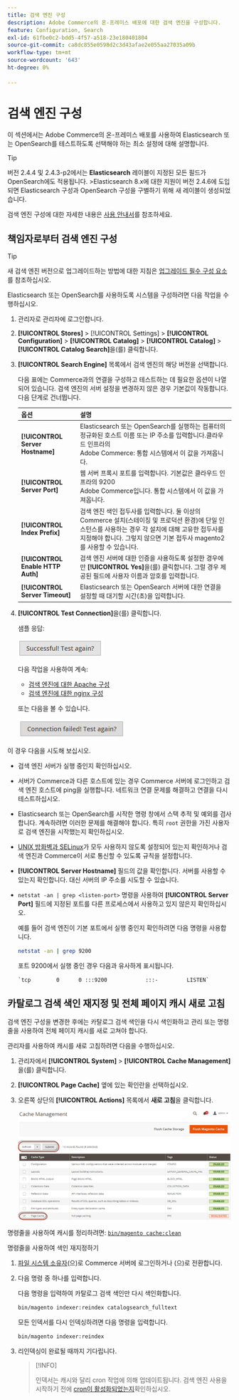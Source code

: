 ```yaml
---
title: 검색 엔진 구성
description: Adobe Commerce의 온-프레미스 배포에 대한 검색 엔진을 구성합니다.
feature: Configuration, Search
exl-id: 61fbe0c2-bdd5-4f57-a518-23e180401804
source-git-commit: ca8dc855e0598d2c3d43afae2e055aa27035a09b
workflow-type: tm+mt
source-wordcount: '643'
ht-degree: 0%

---
```


# 검색 엔진 구성

이 섹션에서는 Adobe Commerce의 온-프레미스 배포를 사용하여 Elasticsearch 또는 OpenSearch를 테스트하도록 선택해야 하는 최소 설정에 대해 설명합니다.

>[!TIP]
>
>버전 2.4.4 및 2.4.3-p2에서는 **Elasticsearch** 레이블이 지정된 모든 필드가 OpenSearch에도 적용됩니다.
>&#x200B;>Elasticsearch 8.x에 대한 지원이 버전 2.4.6에 도입되면 Elasticsearch 구성과 OpenSearch 구성을 구별하기 위해 새 레이블이 생성되었습니다.

검색 엔진 구성에 대한 자세한 내용은 [사용 안내서](https://experienceleague.adobe.com/docs/commerce-admin/catalog/catalog/search/search-configuration.html)를 참조하세요.

## 책임자로부터 검색 엔진 구성

>[!TIP]
>
>새 검색 엔진 버전으로 업그레이드하는 방법에 대한 지침은 [업그레이드 필수 구성 요소](../../upgrade/prepare/prerequisites.md)를 참조하십시오.

Elasticsearch 또는 OpenSearch를 사용하도록 시스템을 구성하려면 다음 작업을 수행하십시오.

1. 관리자로 관리자에 로그인합니다.
1. **[!UICONTROL Stores]** > [!UICONTROL Settings] > **[!UICONTROL Configuration]** > **[!UICONTROL Catalog]** > **[!UICONTROL Catalog]** > **[!UICONTROL Catalog Search]**&#x200B;을(를) 클릭합니다.
1. **[!UICONTROL Search Engine]** 목록에서 검색 엔진의 해당 버전을 선택합니다.

   다음 표에는 Commerce과의 연결을 구성하고 테스트하는 데 필요한 옵션이 나열되어 있습니다. 검색 엔진의 서버 설정을 변경하지 않은 경우 기본값이 작동합니다. 다음 단계로 건너뜁니다.

   | 옵션 | 설명 |
   |--- |--- |
   | **[!UICONTROL Server Hostname]** | Elasticsearch 또는 OpenSearch를 실행하는 컴퓨터의 정규화된 호스트 이름 또는 IP 주소를 입력합니다.클라우드 인프라의 <br>Adobe Commerce: 통합 시스템에서 이 값을 가져옵니다. |
   | **[!UICONTROL Server Port]** | 웹 서버 프록시 포트를 입력합니다. 기본값은 클라우드 인프라의 9200<br>Adobe Commerce입니다. 통합 시스템에서 이 값을 가져옵니다. |
   | **[!UICONTROL Index Prefix]** | 검색 엔진 색인 접두사를 입력합니다. 둘 이상의 Commerce 설치(스테이징 및 프로덕션 환경)에 단일 인스턴스를 사용하는 경우 각 설치에 대해 고유한 접두사를 지정해야 합니다. 그렇지 않으면 기본 접두사 magento2를 사용할 수 있습니다. |
   | **[!UICONTROL Enable HTTP Auth]** | 검색 엔진 서버에 대한 인증을 사용하도록 설정한 경우에만 **[!UICONTROL Yes]**&#x200B;을(를) 클릭합니다. 그럴 경우 제공된 필드에 사용자 이름과 암호를 입력합니다. |
   | **[!UICONTROL Server Timeout]** | Elasticsearch 또는 OpenSearch 서버에 대한 연결을 설정할 때 대기할 시간(초)을 입력합니다. |

1. **[!UICONTROL Test Connection]**&#x200B;을(를) 클릭합니다.

   샘플 응답:

   ![성공](../../assets/configuration/elastic_test-success.png)

   다음 작업을 사용하여 계속:

   - [검색 엔진에 대한 Apache 구성](../../installation/prerequisites/search-engine/configure-apache.md)
   - [검색 엔진에 대한 nginx 구성](../../installation/prerequisites/search-engine/configure-nginx.md)

   또는 다음을 볼 수 있습니다.

   ![실패](../../assets/configuration/elastic_test-fail.png)

이 경우 다음을 시도해 보십시오.

- 검색 엔진 서버가 실행 중인지 확인하십시오.
- 서버가 Commerce과 다른 호스트에 있는 경우 Commerce 서버에 로그인하고 검색 엔진 호스트에 ping을 실행합니다. 네트워크 연결 문제를 해결하고 연결을 다시 테스트하십시오.
- Elasticsearch 또는 OpenSearch를 시작한 명령 창에서 스택 추적 및 예외를 검사합니다. 계속하려면 이러한 문제를 해결해야 합니다. 특히 `root` 권한을 가진 사용자로 검색 엔진을 시작했는지 확인하십시오.
- [UNIX 방화벽과 SELinux](../../installation/prerequisites/search-engine/overview.md#firewall-and-selinux)가 모두 사용하지 않도록 설정되어 있는지 확인하거나 검색 엔진과 Commerce이 서로 통신할 수 있도록 규칙을 설정합니다.
- **[!UICONTROL Server Hostname]** 필드의 값을 확인합니다. 서버를 사용할 수 있는지 확인합니다. 대신 서버의 IP 주소를 시도할 수 있습니다.
- `netstat -an | grep <listen-port>` 명령을 사용하여 **[!UICONTROL Server Port]** 필드에 지정된 포트를 다른 프로세스에서 사용하고 있지 않은지 확인하십시오.

  예를 들어 검색 엔진이 기본 포트에서 실행 중인지 확인하려면 다음 명령을 사용합니다.

  ```bash
  netstat -an | grep 9200
  ```

  포트 9200에서 실행 중인 경우 다음과 유사하게 표시됩니다.

  ```
  `tcp        0      0 :::9200            :::-         LISTEN`
  ```

## 카탈로그 검색 색인 재지정 및 전체 페이지 캐시 새로 고침

검색 엔진 구성을 변경한 후에는 카탈로그 검색 색인을 다시 색인화하고 관리 또는 명령줄을 사용하여 전체 페이지 캐시를 새로 고쳐야 합니다.

관리자를 사용하여 캐시를 새로 고침하려면 다음을 수행하십시오.

1. 관리자에서 **[!UICONTROL System]** > **[!UICONTROL Cache Management]**&#x200B;을(를) 클릭합니다.
1. **[!UICONTROL Page Cache]** 옆에 있는 확인란을 선택하십시오.
1. 오른쪽 상단의 **[!UICONTROL Actions]** 목록에서 **새로 고침**&#x200B;을 클릭합니다.

   ![캐시 관리](../../assets/configuration/refresh-cache.png)

명령줄을 사용하여 캐시를 정리하려면: [`bin/magento cache:clean`](../cli/manage-cache.md#clean-and-flush-cache-types)

명령줄을 사용하여 색인 재지정하기

1. [파일 시스템 소유자](../../installation/prerequisites/file-system/overview.md)(으)로 Commerce 서버에 로그인하거나 (으)로 전환합니다.
1. 다음 명령 중 하나를 입력합니다.

   다음 명령을 입력하여 카탈로그 검색 색인만 다시 색인화합니다.

   ```bash
   bin/magento indexer:reindex catalogsearch_fulltext
   ```

   모든 인덱서를 다시 인덱싱하려면 다음 명령을 입력합니다.

   ```bash
   bin/magento indexer:reindex
   ```

1. 리인덱싱이 완료될 때까지 기다립니다.

   >[!INFO]
   >
   >인덱서는 캐시와 달리 cron 작업에 의해 업데이트됩니다. 검색 엔진 사용을 시작하기 전에 [cron이 활성화되었는지](../cli/configure-cron-jobs.md)확인하십시오.
